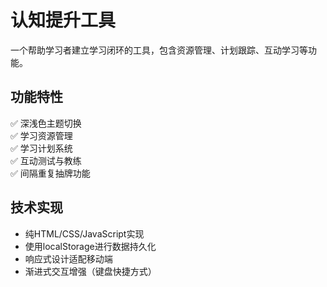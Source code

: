 # 认知提升工具

一个帮助学习者建立学习闭环的工具，包含资源管理、计划跟踪、互动学习等功能。

## 功能特性
✅ 深浅色主题切换  
✅ 学习资源管理  
✅ 学习计划系统  
✅ 互动测试与教练  
✅ 间隔重复抽牌功能

## 技术实现
- 纯HTML/CSS/JavaScript实现
- 使用localStorage进行数据持久化
- 响应式设计适配移动端
- 渐进式交互增强（键盘快捷方式）